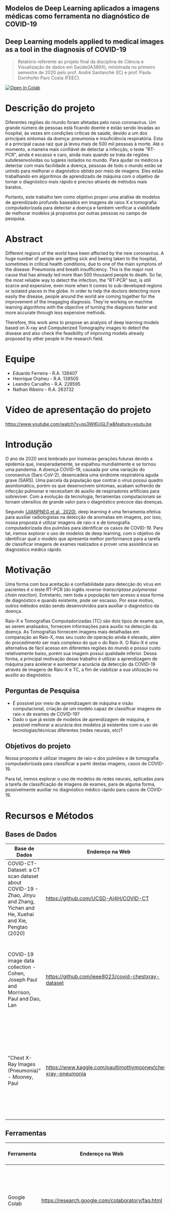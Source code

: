 ## Modelos de Deep Learning aplicados a imagens médicas como ferramenta no diagnóstico de COVID-19 
## Deep Learning models applied to medical images as a tool in the diagnosis of COVID-19
> Relatório referente ao projeto final da disciplina de Ciência e Visualização de dados em Saúde(IA386X), ministrada no primeiro semestre de 2020 pelo prof. André Santanchè (IC) e prof. Paula Dornhofer Paro Costa (FEEC).

[![Open In Colab](https://colab.research.google.com/assets/colab-badge.svg)](https://colab.research.google.com/drive/1qduTX2yPoMB6Ejhei3-PkB4BkdnqwAbd?usp=sharing)

# Descrição do projeto
Diferentes regiões do mundo foram afetadas pelo novo coronavírus. Um grande número de pessoas está ficando doente e estão sendo levadas ao hospital, às vezes em condições críticas de saúde, devido a um dos principais sintomas da doença: pneumonia e insuficiência respiratória. Esta é a principal causa raiz que já levou mais de 500 mil pessoas à morte. Até o momento, a maneira mais confiável de detectar a infecção, o teste "RT-PCR", ainda é escasso e caro, ainda mais quando se trata de regiões subdesenvolvidas ou lugares isolados no mundo. Para ajudar os médicos a detectar com mais facilidade a doença, pessoas de todo o mundo estão se unindo para melhorar o diagnóstico obtido por meio de imagens. Eles estão trabalhando em algoritmos de aprendizado de máquina com o objetivo de tornar o diagnóstico mais rápido e preciso através de métodos mais baratos.

Portanto, este trabalho tem como objetivo propor uma análise de modelos de aprendizado profundo baseados em imagens de raios X e tomografia computadorizada para detectar a doença e também verificar a viabilidade de melhorar modelos já propostos por outras pessoas no campo de pesquisa.


# Abstract
Different regions of the world have been affected by the new coronavirus. A huge number of people are getting sick and beeing taken to the hospital, sometimes in critical health conditions, due to one of the main symptons of the disease: Pneumonia and breath insufficiency. This is the major root cause that has already led more than 500 thousand people to death. So far, the most reliable way to detect the infection, the "RT-PCR" test, is still scarce and expensive, even more when it comes to sub-developed regions or isolated places in the globe. In order to help the doctors detecting more easily the disease, people around the world are coming together for the improvement of the imagaging diagnosis. They're working on machine learning algorithms with the objective of turning the diagnosis faster and more accurate through less expensive methods.

Therefore, this work aims to propose an analysis of deep learning models based on X-ray and Computerized Tomography images to detect the disease and also check the feasibility of improving models already proposed by other people in the research field.

# Equipe
* Eduardo Ferreira - R.A. 139407
* Henrique Orpheu - R.A. 139505
* Leandro Carvalho - R.A. 228595
* Nathan Ribeiro - R.A. 263732

# Vídeo de apresentação do projeto
https://www.youtube.com/watch?v=ps3WlKUGLFw&feature=youtu.be

# Introdução
O ano de 2020 será lembrado por inúmeras gerações futuras devido a epidemia que, inesperadamente, se espalhou mundialmente e se tornou uma pandemia. A doença COVID-19, causada por uma variação do coronavírus (Sars-CoV-2), desencadeia uma sindrome respiratória aguda grave (SARS). Uma parcela da população que contrai o vírus possui quadro assintomático, porém os que desenvolvem sintomas, acabam sofrendo de infecção pulmonar e necessitam de auxilio de respiradores artificiais para sobreviver. Com a evolução da tecnologia, ferramentas computacionais se tornam utensílios de grande valor para o diagnóstico precoce das doenças.

Segundo [(JIANPNEG et al., 2020)](https://www.researchgate.net/publication/340271344_COVID-19_Screening_on_Chest_X-ray_Images_Using_Deep_Learning_based_Anomaly_Detection), deep learning é uma ferramenta efetiva para auxiliar radiologistas na detecção de anomalias em imagens, por isso, nossa proposta é utilizar imagens de raio-x e de tomografia computadorizada dos pulmões para identificar os casos de COVID-19. Para tal, iremos explorar o uso de modelos de deep learning, com o objetivo de identificar qual o modelo que apresenta melhor performance para a tarefa de classificar imagens de exames realizados e prover uma assistência ao diagnóstico médico rápido.

# Motivação

Uma forma com boa aceitação e confiabilidade para detecção do vírus em pacientes é o teste RT-PCR (do inglês *reverse-transcriptase polymerase chain reaction*). Entretanto, nem toda a população tem acesso a essa forma de diagnóstico e quando existente, pode ser escasso. Por esse motivo, outros métodos estão sendo desenvolvidos para auxíliar o diagnóstico da doença.

Raio-X e Tomografias Computadorizadas (TC) são dois tipos de exame que, ao serem analisados, fornecem informações para auxilio na detecção da doença.
As Tomografias fornecem imagens mais detalhadas em comparação ao Raio-X, mas seu custo de operação ainda é elevado, além do procedimento ser mais complexo do que o do Raio-X.
O Raio-X é uma alternativa de fácil acesso em diferentes regiões do mundo e possui custo relativamente baixo, porém sua imagem possui qualidade inferior.
Dessa forma, a principal motivação desse trabalho é utilizar a aprendizagem de máquina para acelerar e aumentar a acurácia da detecção da COVID-19 através de imagens de Raio-X e TC, a fim de viabilizar a sua utilização no auxílio ao diagnóstico.

## Perguntas de Pesquisa
* É possível por meio de aprendizagem de máquina e visão computacional, criação de um modelo capaz de classificar imagens de raio-x de exames de COVID-19?
* Dado o que já existe de modelos de aprendizagem de máquina, é possível melhorar a acurácia dos modelos já existentes com o uso de tecnologias/técnicas diferentes (redes neurais, etc)?

## Objetivos do projeto

Nossa proposta é utilizar imagens de raio-x dos pulmões e de tomografia computadorizada para classificar a partir destas imagens, casos de COVID-19.

Para tal, iremos explorar o uso de modelos de redes neurais, aplicadas para a tarefa de classificação de imagens de exames, para de alguma forma, possívelmente auxiliar no diagnóstico médico rápido para casos de COVID-19.

# Recursos e Métodos

## Bases de Dados
Base de Dados | Endereço na Web | Resumo descritivo e uso
----- | ----- | -----
COVID-CT-Dataset: a CT scan dataset about COVID-19 - Zhao, Jinyu and Zhang, Yichen and He, Xuehai and Xie, Pengtao (2020) | https://github.com/UCSD-AI4H/COVID-CT | Dataset com 349 imagens de tomografia computadorizada que contém achados clínicos referentes ao diagnóstico positivo para COVID-19.
COVID-19 image data collection - Cohen, Joseph Paul and Morrison, Paul and Dao, Lan | https://github.com/ieee8023/covid-chestxray-dataset | Dataset com 803 imagens de Raio-X e Tomografia Computadorizada distribuidas em diagnósticos positivos e negativos para COVID-19, nos utilizamos das imagens de Raio-X disponíveis nesta base
"Chest X-Ray Images (Pneumonia)" - Mooney, Paul | https://www.kaggle.com/paultimothymooney/chest-xray-pneumonia | Dataset com 5863 imagens de Raio-X de pulmão com diagnósticos normais e para Pneumonia (viral e bacterial), nos utilizamos deste dataset para aumentar a quantidade de arquivos negativos para COVID-19

## Ferramentas

Ferramenta | Endereço na Web | Resumo descritivo e uso
----- | ----- | -----
Google Colab | https://research.google.com/colaboratory/faq.html | Nos utilizamos das ferramentas disponibilizadas pelo Google Colab para a construção do Notebook com as análises detalhadas que fizemos
Orange Data Mining | https://orange.biolab.si/ | Fizemos uma implementação de modelos de classificação na ferramenta Orange Data Mining para avaliar os resultados de modelos simplificados para a solução do problema de classificação das imagens de COVID-19

# Metodologia

### Afinal, o que é COVID-19?
A COVID-19 é uma doença infecciosa com alto índice de proliferação e contaminação. Os primeiros casos da doença foram identificados na cidade de Wuhan, na China, no final de 2019 e rapidamente a doença se espalhou pelo mundo. Até o momento, 10 milhões de pessoas foram contaminadas, das quais cerca de 500 mil não sobreviveram.

A doença é responsável por causar a Sindrome Respiratória Aguda Grave (SARS) e sua manifestação mais comum nos pacientes aparenta ser através da Pneumonia. A imagem a seguir mostra exemplos de exames (Raio-X e Tomografia Computadorizada) de COVID-19.

![Exames](assets/exemplos.png)

Grande parte dos infectados são assintomaticos porém a outra parte necessita de cuidados intensivos, como respiração artificial, podendo causar colapsos nos sistemas de saúde devido à velocidade de contágio. 

Até o momento (Julho/2020), não foi encontrado um tratamento eficaz para doença e vacinas ainda estão em fase de desenvolvimento.

### Técnicas de imagiologia

O Raio-X é uma das mais importantes ferramentas da Imagiologia para diagnóstico, além de ser um dos metódos mais antigos e disseminados na medicina. Sua alta acessibilidade e relativo baixo custo de manutenção e utilização tem o tornado uma importante ferramenta para auxílio no diagnóstico da COVID-19, principalmente em regiões sub-desenvolvidas. 

Conceitualmente, o Raio-X é um tipo de radiação eletromagnética com curto comprimento de onda. Isso o torna capaz de penetrar diversos meios. Ao entrar em contato com os tecidos do corpo humano, as ondas são atenuadas de acordo com suas densidadedes fisiológicas. A imagem poderá variar do preto ao branco, a depender da intensidadeda da atenuação, onde partes brancas significam total atenuação e partes pretas nenhuma atenuação (densidade radiológica). Para fins de diagnóstico da COVID-19, imagens de Tórax são utilizadas a fim de detectar possíveis infecções nos pulmões do paciente.

A Tomografia Computadorizada funciona de forma análoga ao Raio-X, utilizando o mesmo tipo de radiação eletromagnética para diagnóstico. A diferença é que na TC, os raios são bombardeados contra o corpo diversas vezes e em diferentes regiões, permitindo a geração de uma imagem em seção tranversal 3D. Isso permite a visualização de diferentes níveis de tecidos dentro de um mesmo orgão, além de obter uma maior acurácia na formação da imagem. Em contrapartida, seu uso ao redor do mundo é menos difundido quando comparado ao Raio-X.

### Técnicas de inteligência artificial

Em nosso projeto utilizamos a técnica denominada *Deep Learning*, ou aprendizado profundo. O *Deep Learning* é considerado um subgrupo do Machine Learning, ou aprendizado de máquina, que por sua vez também é um subgrupo de *Artificial Intelligence*, ou inteligência artificial.

Especificamente, ela tenta reproduzir a ideia das redes de neurônios, ou redes neurais, do nosso cérebro e criar a impressão que o computador está pensando.

Para ser capaz de ensinar o computador a pensar, o *Deep Learning* usa informações inseridas pelo programador para selecionar características semelhantes entre os dados, para que após o processamento, seja capaz de retornar um valor dentre os esperados, como por exemplo, saber classificar uma emoção no texto, ou realizar reconhecimento de uma face, classificar doenças, atuar como chatbot e outros.

Para que ele seja capaz de agrupar os dados semelhantes, a rede neural é dividida em camadas e cada uma delas é utilizada para conseguir identificar características específicas que mais pra frente serão utilizadas para retornar o resultado. 

Segundo (LECUN; BENGIO; HINTON, 2015), o Deep Learning permite modelos computacionais compostos por múltiplas camadas de processamento aprender representação de dados com múltiplos níveis de abstração, ou seja, descobrir estruturas intrínsecas em grandes quantidades de dados através de algorítimos que interferem nos parâmetros internos das camadas.

### Modelos de Baseline
Para que seja possível avaliar o desempenho de uma rede neural, é preciso criar um modelo de base para servir de comparação. Uma rede neural de baseline realiza essa função, pois identifica o desempenho padrão de uma rede, fornecendo os resultados necessários que servem de base em uma comparação com outras redes neurais, tais como a acurácia de uma classificação, médias e outros cálculos estatísticos.

#### Convolutional Neural Networks
Uma Rede Neural Convolucional (ConvNet / Convolutional Neural Network / CNN) é um algoritmo de Deep Learning que dada uma imagem de entrada, atribui pesos e vieses a objetos da imagem, sendo no final capaz de diferenciar um do outro.

É possível uma rede neural ser bem complexa, e principalmente no *Deep Learning*, seu treinamento se torna ainda mais complicado pela existência de variadas quantidades de camadas ocultas. 

Por isso, uma grande capacidade computacional se torna necessária para que, devido as inúmeras conexões entre os neurônios de uma camada, tenha seus parâmetros ajustados a cada iteração de treinamento. 

Segundo (HENRIQUE BALDI DE ALMEIDA et al., 2018), as redes neurais convolucionais possuem uma diferença fundamental em relação as redes neurais comuns pois na primeira, cada neurônio da camada de entrada equivale ao valor de um dos pixels da imagem e, diferente do que acontece nas redes neurais comuns, essa camada de entrada não é achatada. 

Utilizando uma tecnica de campos receptivos locais, um filtro é passado na primeira camada e executa uma convolução na imagem, que por sua vez resulta em uma função de ativação que é passada para a próxima camada. 

A pré-configuração exigida em uma ConvNet é muito menor em comparação com outros algoritmos de classificação e portanto decidimos que este tipo de rede seria adequada para realizar uma análise incial.

#### Modified XceptionNet

O Xception Network é um tipo de CNN, ela apresenta melhores resultados devido a ideia de que é possível separar em um filtro sua profundidade e dimensão espacial, resultando em um número menor de parâmetros que as camadas de convolução convencionais, sendo assim menos propensas a ocorrer o overfitting.

Esta rede foi desenvolvida com o objetivo de identificar faces modificadas por meio de algoritmos de Deep Fake, entretanto têm mostrado bons resultados para outros domínios de aplicação. Um exemplo foi a modificação desta rede proposta no artigo "Diagnosis of Coronavirus Disease (COVID-19) from Chest X-Ray images using modified XceptionNet." escrito por Singh, Krishna Kant et al.

Os resultados atingidos por eles no conjunto de imagens que coletaram apresentou resultados excelentes e com o objetivo de avaliar se a performance obtida por eles seria semelhante no nosso conjunto de dados, resolvemos avaliar os resultados.

### Transfer Learning
Criar modelos de Deep Learning do zero pode se tornar uma tarefa complicada e que necessita de muitos recursos computacionais e dados para treinamento.

Desta forma o Transfer Learning surge como uma ferramenta para usufruir de conhecimento e de informações aprendidas por modelos conhecidos e treinados em milhões de dados de treinamento por pesquisadores e empresas. Nos aproveitamos desta técnica com alguns dos modelos mais conhecidos e adicionamos camadas em seu fim para "especializar o modelo ao novo conjunto de dados".

Nesse projeto escolhemos utilizar a VGG16, a Residual Neural Network (ResNet) e a Efficient Network (EfficientNet).

#### VGG16

A rede VGG16 foi proposta por A. Zisserman e K. Simonyan em um artigo entitulado "Very Deep Convolutional Networks for Large-Scale Image Recognition". 

Sua principal contribuição é realizar uma avaliação minuciosa das redes de profundidade crescente usando uma arquitetura com filtros de convolução muito pequenos (3×3), o que mostra que uma melhoria significativa nas configurações da rede em que foi baseada e pode ser alcançada alterando a profundidade e pesos. 

#### Residual Neural Networks

As Residual Neural Networks são indicadas para redes com muitas camadas e seu conceito é alternar propridades de camadas intermediárias, por exemplo a cada 2 ou 3 camadas a fim de minizar a perda do gradiente. 

Essa perda ocorre devido à função de perda calculada em cada etapa e evita que valores próximos a zero afetem o resutlado do aprendizado. A perda desse gradiente acarreta um percentual de erro crescente, influenciando a etapa de treino.

#### Efficient Net

Na Efficient Network, segundo Tan Mingxing e Le V. Quoc, foi feito um estudo sistematico que identificou uma melhor performance da rede neural quando houve um cuidadoso balanceamento de sua profundidade, largura e resolução.

Nos aproveitamos dos aprendizados obtidos por esta rede para avaliar se a mesma poderia gerar bons resultados de acurácia para resolver o problema de classificação de imagens de COVID-19.

## Detalhamento do Projeto

### Orange

O Orange Canvas é uma ferramenta de visualização e manipulação de dados de código aberto, também é uma ferramenta muito usada em machine learning, sua interface gráfica é didática a ponto de qualquer pessoa como o mínimo de conhecimento seja capaz de criar e manipular um modelo de visualização ou até mesmo classificação dos dados.

Nós usamos essa ferramenta para comparar com o nosso modelo criado no Google Colab, como o Orange já tem modelos de machine learnig em sua biblioteca acabamos por usar esses modelos já criados.
Nós usamos a base de dados de imagens de raio x com a divisão de 70% das imagens para treinamento e 30% das imagens para o teste, e obtivemos um resultado satisfatório.

A imagem abaixo mostra a configuração que fizemos para a configuração do pipeline de análise no Orange.
![Pipeline Orange](assets/orange.jpeg)

Os resultados obtidos são apresentados abaixo.

![Pipeline Orange](assets/cross.jpeg)



# Resultados e Discussão
### Modelos de Baseline
Os resultados obtidos para os modelos de Baseline serão apresentados nesta seção.

#### Convolutional Neural Networks

![Loss x Epoch - CNN](assets/1.png)

![Accuracy x Epoch - CNN](assets/2.png)

![Confusion Matrix - CNN](assets/3.png)

|              | precision | recall   | f1-score | support |
|--------------|-----------|----------|----------|---------|
| precision    | recall    | f1-score | support  | 80      |
| 0            | 0.92      | 0.97     | 0.95     | 200     |
| 1            | 0.93      | 0.81     | 0.87     | 85      |
| accuracy     |           |          | 0.93     | 285     |
| macro avg    | 0.93      | 0.89     | 0.91     | 285     |
| weighted avg | 0.93      | 0.93     | 0.92     | 285     |


Avaliando os resultados iniciais podemos identificar que mesmo uma rede convolucional simples pode obter uma acurácia alta para o conjunto de imagens de Raio-X de Pulmão, iremos verificar que o mesmo não se repete para as imagens de Tomografia computadorizada.

O uso de redes convolucionais apresenta resultados precisos, com maior recall e f1-score médios, sendo um tipo de rede recomendada para a tarefa de classificar as imagens de Raio-X.

Foi utilizada uma camada de Dropout na saída do modelo para evitar ao máximo o viés e overfitting dos dados no modelo, efetivamente ignorando 20% dos pesos de conexões entre a camada final e a convolucional da rede.

![Loss x Epoch - CNN](assets/4.png)

![Accuracy x Epoch - CNN](assets/5.png)

![Confusion Matrix - CNN](assets/6.png)

|              | precision | recall   | f1-score | support |
|--------------|-----------|----------|----------|---------|
| 0            | 0.91      | 0.61     | 0.73     | 80      |
| 1            | 0.68      | 0.93     | 0.78     | 70      |
| accuracy     |           |          | 0.76     | 150     |
| macro avg    | 0.79      | 0.77     | 0.76     | 150     |
| weighted avg | 0.80      | 0.76     | 0.76     | 150     |

Diferentemente do conjunto de dados de Raio X, o modelo de rede convolucional aplicado as imagens de tomografia computadorizada apresentou um resultado geral inferior ao anterior, apesar de apresentar uma acurácia média de ~75%, as métricas de precisão, recall e f1-score acompanham os resultados da acurácia.

#### Modified XceptionNet

![Loss x Epoch - XceptionNet](assets/7.png)

![Accuracy x Epoch - XceptionNet](assets/8.png)

![Confusion Matrix - XceptionNet](assets/9.png)

|              | precision | recall   | f1-score | support |
|--------------|-----------|----------|----------|---------|
| precision    | recall    | f1-score | support  | 80      |
| 0            | 0.98      | 0.97     | 0.98     | 200     |
| 1            | 0.93      | 0.96     | 0.95     | 85      |
| accuracy     |           |          | 0.97     | 285     |
| macro avg    | 0.96      | 0.97     | 0.96     | 285     |
| weighted avg | 0.97      | 0.97     | 0.97     | 285     |

Comparado ao modelo de baseline com redes neurais convolucionais, o modelo modificado da XceptionNet apresentou melhorias frente as métricas de precision, f1-score, recall, atingimos resultados similares aos obtidos pelo artigo descrito anteriormente para o conjunto de dados que selecionamos, desta forma podemos confirmar que o mesmo é adequado para este tipo de classificação em imagens de Raio X.

![Loss x Epoch - XceptionNet](assets/10.png)

![Accuracy x Epoch - XceptionNet](assets/11.png)

![Confusion Matrix - XceptionNet](assets/12.png)

|              | precision | recall   | f1-score | support |
|--------------|-----------|----------|----------|---------|
| precision    | recall    | f1-score | support  | 80      |
| 0            | 0.94      | 0.38     | 0.54     | 80      |
| 1            | 0.58      | 0.97     | 0.72     | 70      |
| accuracy     |           |          | 0.65     | 150     |
| macro avg    | 0.76      | 0.67     | 0.63     | 150     |
| weighted avg | 0.77      | 0.65     | 0.62     | 150     |

Observando os resultados para as imagens de Tomografia Computadorizada os resultados apresentam uma acurácia baixa se utilizando da mesma arquiteura de modelo, muito possivelmente o conjunto de dados que temos acesso não possui representatividade para obter resultados adequados neste modelo.

### Transfer Learning


#### VGG16

![Loss x Epoch - VGG16](assets/13.png)

![Accuracy x Epoch - VGG16](assets/14.png)

![Confusion Matrix - VGG16](assets/15.png)

|              | precision | recall   | f1-score | support |
|--------------|-----------|----------|----------|---------|
| precision    | recall    | f1-score | support  | 80      |
| 0            | 0.96      | 0.98     | 0.97     | 200     |
| 1            | 0.96      | 0.89     | 0.93     | 85      |
| accuracy     |           |          | 0.96     | 285     |
| macro avg    | 0.96      | 0.94     | 0.95     | 285     |
| weighted avg | 0.96      | 0.96     | 0.96     | 285     |

Comparado ao modelo de baseline com redes neurais convolucionais e com os resultados da XceptionNet, o modelo baseado na VGG16 apresentou métricas de precision, f1-score, recall equiparados aos obtidos pela XceptionNet, sendo assim, uma alternativa viável também para a classificação de imagens de Raio X.

![Loss x Epoch - VGG16](assets/16.png)

![Accuracy x Epoch - VGG16](assets/17.png)

![Confusion Matrix - VGG16](assets/18.png)

|              | precision | recall   | f1-score | support |
|--------------|-----------|----------|----------|---------|
| precision    | recall    | f1-score | support  | 80      |
| 0            | 0.83      | 0.89     | 0.86     | 80      |
| 1            | 0.86      | 0.79     | 0.82     | 70      |
| accuracy     |           |          | 0.84     | 150     |
| macro avg    | 0.84      | 0.84     | 0.84     | 150     |
| weighted avg | 0.84      | 0.84     | 0.84     | 150     |

Analisando os resultados da aplicação da VGG16 é possível ver que em comparação com as anteriores ela apresenta uma acurácia um pouco maior para a classificação de imagens de tomografia computadorizada, entretano analisando as curvas de treinamento é possível observar um pouco de overfitting da rede para o conjunto de dados.

Outro ponto interessante é que também é possível observar que o conjunto de imagens de teste/validação do modelo pode não ter representatividade para o propósito da classificação, com um conjunto de dados maior talvez pudessmos atingir melhores resultados com a utilização desta rede.

#### Residual Neural Networks

![Loss x Epoch - ResNet](assets/19.png)

![Accuracy x Epoch - ResNet](assets/20.png)

![Confusion Matrix - ResNet](assets/21.png)

|              | precision | recall   | f1-score | support |
|--------------|-----------|----------|----------|---------|
| precision    | recall    | f1-score | support  | 80      |
| 0            | 0.00      | 0.00     | 0.00     | 200     |
| 1            | 0.30      | 1.00     | 0.46     | 85      |
| accuracy     |           |          | 0.30     | 285     |
| macro avg    | 0.15      | 0.50     | 0.23     | 285     |
| weighted avg | 0.09      | 0.30     | 0.14     | 285     |

Observando os resultados da rede, observamos que os dados de validação não provém informações suficientes para habilitar o modelo a generalizar os resultados obtidos, isso pode ter ocorrido pelo desbalanceamento das amostras de COVID-19 e imagens normais.

Mesmo com o processo de Data Augmentation, o desbalanceamento pode ter influênciado nos resultados e a utilização de técnicas de ajuste de peso para as classes poderia ajudar a resolver ou minimizar o erro do modelo.

![Loss x Epoch - ResNet](assets/22.png)

![Accuracy x Epoch - ResNet](assets/23.png)

![Confusion Matrix - ResNet](assets/24.png)

|              | precision | recall   | f1-score | support |
|--------------|-----------|----------|----------|---------|
| precision    | recall    | f1-score | support  | 80      |
| 0            | 0.00      | 0.00     | 0.00     | 80      |
| 1            | 0.47      | 1.00     | 0.64     | 70      |
| accuracy     |           |          | 0.47     | 150     |
| macro avg    | 0.23      | 0.50     | 0.32     | 150     |
| weighted avg | 0.22      | 0.47     | 0.30     | 150     |

Assim como no conjunto de imagens de Raio-X, o conjunto de dados de tomografia apresentou resultados ruins, neste caso, podemos observar uma pequena melhora na acurácia média do modelo que pode reforça a ideia de que balancear os datasets pode ajudar em resultados positivos.

De qualquer forma, a implementação da rede ResNet no conjunto de imagens que selecionamos apresentou resultados ruins.

#### Efficient Net

![Loss x Epoch - EffNet](assets/25.png)

![Accuracy x Epoch - EffNet](assets/26.png)

![Confusion Matrix - EffNet](assets/27.png)

|              | precision | recall   | f1-score | support |
|--------------|-----------|----------|----------|---------|
| precision    | recall    | f1-score | support  | 80      |
| 0            | 1.00      | 0.73     | 0.85     | 200     |
| 1            | 0.62      | 1.00     | 0.76     | 85      |
| accuracy     |           |          | 0.81     | 285     |
| macro avg    | 0.81      | 0.87     | 0.80     | 285     |
| weighted avg | 0.89      | 0.81     | 0.82     | 285     |

Comparado ao modelo citados anteriormente, a arquitetura Efficient Net apresentou resultados satisfatórios de acurácia e métricas de precision, f1-score, recall, atingimos relativamente bons.

Entretanto as outras técnicas citadas anteriormente obtiveram resultados melhores para o nosso conjunto de dados e provavelmente têm melhores capacidades de generalização.

![Loss x Epoch - EffNet](assets/28.png)

![Accuracy x Epoch - EffNet](assets/29.png)

![Confusion Matrix - EffNet](assets/30.png)

|              | precision | recall   | f1-score | support |
|--------------|-----------|----------|----------|---------|
| precision    | recall    | f1-score | support  | 80      |
| 0            | 0.65      | 0.96     | 0.77     | 80      |
| 1            | 0.90      | 0.40     | 0.55     | 70      |
| accuracy     |           |          | 0.70     | 150     |
| macro avg    | 0.78      | 0.68     | 0.66     | 150     |
| weighted avg | 0.77      | 0.70     | 0.67     | 150     |

Assim como nos resultados das imagens de Raio-X, as imagens de tomografia aplicadas ao modelo EfficientNet tiveram resultados bons, entretanto apresentam os mesmos problemas do outro conjunto de dados.

# Conclusões
Com base nas análises, foi possível constatar a grande dificuldade em trabalhar com imagens para classificação, além de ser uma tarefa que demanda alta capacidade de processamento computacional, por se tratar de um grande volume de dados, é ainda mais complexa pelas grande quantidade de modelos disponíveis para trabalhar na classificação de imagens.

Foi interessante notar que os resultados satisfatórios para o conjunto de dados que coletamos foram obtidos por meio da aplicação de técnicas de transfer learning, onde certas camadas de uma rede neural são pré-treinadas em um grande conjunto de dados, e somente aplicadas no dataset em análise após a criação de novas camadas de saída facilita na extração de features relevantes para a classificação.

Em particular tivemos grandes dificuldades para lidar com a grande quantidade de arquivos no ambiente de execução do Google Colab, existe limitações na memória disponível na máquina alocada para processar os dados. Isso gerou a necessidade de limitar a quantidade de imagens analisadas e também pode ter sido um fator agravante para a acurácia dos modelos avaliados, em particular, para os conjuntos de dados de tomografia.

Outra dificuldade inicial foi a escolha do conjunto de dados que iriamos utilizar para executar as análises. Apesar da grande quantidade de imagens disponíveis, muitas delas estavam hospedadas em servidores chineses que tinham taxas de transferência extremamente baixas. Inicialmente foram testadas outras metodologias para a seleção de dados de treino e teste e que gerou uma baixa acurácia dos resultados e testes efetuados, sendo necessário posteriormente alterar as funções de distribuição para ferramentas mais adequadas oferecidadas por bibliotecas como sklearn e Tensorflow.

Foi interessante observar que camadas convolucionais, comumente usadas na classsificação de imagens convencionais (animais, objetos), tiveram um bom desempenho no conjunto de dados médicos analisados, mesmo em arquiteturas simplificadas.

Finalmente, considerando o conjunto de imagens de tomografia computadorizada, chegamos a conclusão que utilizar métodos de classificação podem não ser as ferramentas mais adequadas para auxiliar no diagnóstico de COVID-19, dado que mesmo as arquiteturas de redes neurais mais complexas apresentaram dificuldades para extrair features das imagens.

# Trabalhos Futuros

Considerando os trabalhos futuros, poderiamos explorar o ajuste e parâmetros dos modelos treinados, assim como a modificação das camadas inferiores e de saída dos modelos com o objetivo de melhorar os resultados obtidos para as imagens de tomografia. Outra possibilidade seria explorar métodos de segmentação com redes neurais que também ajudariam no objetivo de identificar regiões de atenção nos exames e que seriam ferramentas visuais para o auxílio de médicos no diagnóstico da COVID-19.


# Referências

[HE, X. et al. Sample-Efficient Deep Learning for COVID-19 Diagnosis Based on CT Scans.medrxiv, 2020.](https://github.com/UCSD-AI4H/COVID-CT)

[Kang Zhang, Xiaohong Liu, Jun Shen, et al. Jianxing He, Tianxin Lin, Weimin Li, Guangyu Wang. (2020). Clinically Applicable AI System for Accurate Diagnosis, Quantitative Measurements and Prognosis of COVID-19 Pneumonia Using Computed Tomography.](http://ncov-ai.big.ac.cn/download?lang=en)

[Paul Cohen, Morrison, Dao, et al. COVID-19 Image Data Collection: Prospective Predictions Are the Future, arXiv:2006.11988, 2020 ](https://github.com/ieee8023/covid-chestxray-dataset)

[Kermany, Daniel S., et al. "Identifying medical diagnoses and treatable diseases by image-based deep learning." Cell 172.5 (2018): 1122-1131.](https://www.kaggle.com/paultimothymooney/chest-xray-pneumonia)

JIANPENG, Z. et al. COVID-19 Screening on Chest X-ray Images Using Deep Learning basedAnomaly Detection, 2020

TAN, M.; LE, Q. V.EfficientNet: Rethinking Model Scaling for Convolutional NeuralNetworks. [S.l.: s.n.], 2019. arXiv:1905.11946.
